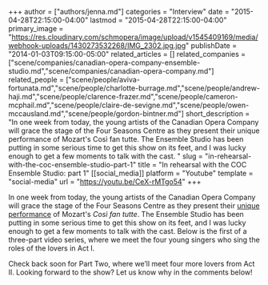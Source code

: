 +++
author = ["authors/jenna.md"]
categories = "Interview"
date = "2015-04-28T22:15:00-04:00"
lastmod = "2015-04-28T22:15:00-04:00"
primary_image = "https://res.cloudinary.com/schmopera/image/upload/v1545409169/media/webhook-uploads/1430273532268/IMG_2302.jpg.jpg"
publishDate = "2014-01-03T09:15:00-05:00"
related_articles = []
related_companies = ["scene/companies/canadian-opera-company-ensemble-studio.md","scene/companies/canadian-opera-company.md"]
related_people = ["scene/people/aviva-fortunata.md","scene/people/charlotte-burrage.md","scene/people/andrew-haji.md","scene/people/clarence-frazer.md","scene/people/cameron-mcphail.md","scene/people/claire-de-sevigne.md","scene/people/owen-mccausland.md","scene/people/gordon-bintner.md"]
short_description = "In one week from today, the young artists of the Canadian Opera Company will grace the stage of the Four Seasons Centre as they present their unique performance of Mozart&#039;s Così fan tutte. The Ensemble Studio has been putting in some serious time to get this show on its feet, and I was lucky enough to get a few moments to talk with the cast. "
slug = "in-rehearsal-with-the-coc-ensemble-studio-part-1"
title = "In rehearsal with the COC Ensemble Studio: part 1"
[[social_media]]
platform = "Youtube"
template = "social-media"
url = "https://youtu.be/CeX-rMTgo54"
+++

In one week from today, the young artists of the Canadian Opera Company will grace the stage of the Four Seasons Centre as they present their [unique performance](http://www.coc.ca/PerformancesAndTickets/1314Season/CosiFanTutte/EnsembleStudioPerformance.aspx) of Mozart's _Così fan tutte_. The Ensemble Studio has been putting in some serious time to get this show on its feet, and I was lucky enough to get a few moments to talk with the cast. Below is the first of a three-part video series, where we meet the four young singers who sing the roles of the lovers in Act I.

Check back soon for Part Two, where we’ll meet four more lovers from Act II. Looking forward to the show? Let us know why in the comments below!
